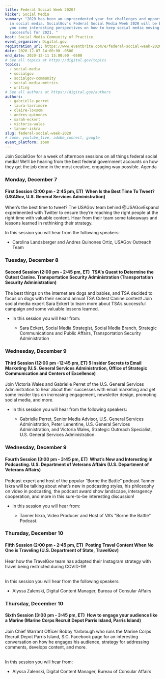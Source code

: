 ```yaml
---
title: Federal Social Week 2020!
kicker: Social Media
summary: "2020 has been an unprecedented year for challenges and opportunities
  in social media. SocialGov’s Federal Social Media Week 2020 will be bringing
  you some interesting perspectives on how to keep social media moving and
  successful for 2021. "
host: Social Media Community of Practice
event_organizer: Digital.gov
registration_url: https://www.eventbrite.com/e/federal-social-week-2020-tickets-129891758747
date: 2020-12-07 14:00:00 -0500
end_date: 2020-12-11 15:00:00 -0500
# See all topics at https://digital.gov/topics
topics:
  - social-media
  - socialgov
  - socialgov-community
  - social-media-metrics
  - writing
# See all authors at https://digital.gov/authors
authors:
  - gabrielle-perret
  - laura-larrimore
  - claire-loxsom
  - andres-quinones
  - sarah-eckert
  - victoria-wales
  - tanner-iskra
slug: federal-social-week-2020
# zoom, youtube_live, adobe_connect, google
event_platform: zoom
---
```

Join SocialGov for a week of afternoon sessions on all things federal social media! We’ll be hearing from the best federal government accounts on how they get the job done in the most creative, engaging way possible. Agenda

### Monday, December 7

#### First Session (2:00 pm - 2:45 pm, ET)  When Is the Best Time To Tweet? (USAGov, U.S. General Services Administration) 

When’s the best time to tweet? The USAGov team behind @USAGovEspanol experimented with Twitter to ensure they’re reaching the right people at the right time with valuable content. Hear from their team some takeaways and lessons learned in rethinking their strategy.

In this session you will hear from the following speakers:

* Carolina Landsberger and Andres Quinones Ortiz, USAGov Outreach Team 

### Tuesday, December 8 

#### Second Session (2:00 pm - 2:45 pm, ET)  TSA's Quest to Determine the Cutest Canine. Transportation Security Administration (Transportation Security Administration)

The best things on the internet are dogs and babies, and TSA decided to focus on dogs with their second annual TSA Cutest Canine contest! Join social media expert Sara Eckert to learn more about TSA’s successful campaign and some valuable lessons learned.

* In this session you will hear from:

  * Sara Eckert, Social Media Strategist, Social Media Branch, Strategic Communications and Public Affairs, Transportation Security Administration

### Wednesday, December 9 

#### Third Session (12:00 pm -12:45 pm, ET) 5 Insider Secrets to Email Marketing (U.S. General Services Administration, Office of Strategic Communication and Centers of Excellence)

Join Victoria Wales and Gabrielle Perret of the U.S. General Services Administration to hear about their successes with email marketing and get some insider tips on increasing engagement, newsletter design, promoting social media, and more. 

* In this session you will hear from the following speakers:

  * Gabrielle Perret, Senior Media Advisor, U.S. General Services Administration,  Peter Lenentine, U.S. General Services Administration, and Victoria Wales, Strategic Outreach Specialist, U.S. General Services Administration. 

### Wednesday, December 9  

#### Fourth Session (3:00 pm - 3:45 pm, ET)  What’s New and Interesting in Podcasting. U.S. Department of Veterans Affairs (U.S. Department of Veterans Affairs) 

Podcast expert and host of the popular “Borne the Battle” podcast Tanner Iskra will be talking about what’s new in podcasting styles, his philosophy on video in podcasting, the podcast award show landscape, interagency cooperation, and more in this sure-to-be interesting discussion! 

* In this session you will hear from:

  * Tanner Iskra, Video Producer and Host of VA’s "Borne the Battle" Podcast.



### Thursday, December 10

#### Fifth Session (2:00 pm - 2:45 pm, ET)  Posting Travel Content When No One is Traveling (U.S. Department of State, TravelGov)

Hear how the TravelGov team has adapted their Instagram strategy with travel being restricted during COVID-19! 

\
In this session you will hear from the following speakers:

* Alyssa Zalenski, Digital Content Manager, Bureau of Consular Affairs



### Thursday, December 10

#### Sixth Session (3:00 pm - 3:45 pm, ET)  How to engage your audience like a Marine (Marine Corps Recruit Depot Parris Island, Parris Island)

Join Chief Warrant Officer Bobby Yarbrough who runs the Marine Corps Recruit Depot Parris Island, S.C. Facebook page for an interesting conversation on how he engages his audience, strategy for addressing comments, develops content, and more.

\
In this session you will hear from: 

* Alyssa Zalenski, Digital Content Manager, Bureau of Consular Affairs